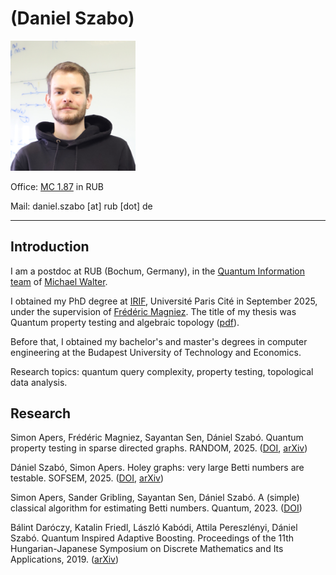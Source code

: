# (Daniel Szabo)

<img src="/IMG_5282_edit_resize2(1).png" width="200">

Office: [MC 1.87](https://qi.rub.de/contact#directions-for-visitors) in RUB

Mail: daniel.szabo [at] rub [dot] de

----

## Introduction

I am a postdoc at RUB (Bochum, Germany), in the [Quantum Information team](https://qi.rub.de/team) of [Michael Walter](https://qi.rub.de/walter).

I obtained my PhD degree at [IRIF](https://www.irif.fr/index), Université Paris Cité in September 2025, under the supervision of [Frédéric Magniez](https://www.irif.fr/~magniez/).
The title of my thesis was Quantum property testing and algebraic topology ([pdf](Daniel_Szabo_thesis_online.pdf)).

Before that, I obtained my bachelor's and master's degrees in computer engineering at the Budapest University of Technology and Economics.

Research topics: quantum query complexity, property testing, topological data analysis.


## Research

Simon Apers, Frédéric Magniez, Sayantan Sen, Dániel Szabó. Quantum property testing in sparse directed graphs. RANDOM, 2025. ([DOI](https://doi.org/10.4230/LIPIcs.APPROX/RANDOM.2025.32), [arXiv](https://arxiv.org/abs/2410.05001))

Dániel Szabó, Simon Apers. Holey graphs: very large Betti numbers are testable. SOFSEM, 2025. ([DOI](https://doi.org/10.1007/978-3-031-82697-9_22), [arXiv](https://arxiv.org/abs/2401.06109))

Simon Apers, Sander Gribling, Sayantan Sen, Dániel Szabó. A (simple) classical algorithm for estimating Betti numbers. Quantum, 2023. ([DOI](https://doi.org/10.22331/q-2023-12-06-1202))

Bálint Daróczy, Katalin Friedl, László Kabódi, Attila Pereszlényi, Dániel Szabó. Quantum Inspired Adaptive Boosting. Proceedings of the 11th Hungarian-Japanese Symposium on Discrete Mathematics and Its Applications, 2019. ([arXiv](https://arxiv.org/abs/2102.00949))

